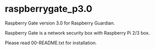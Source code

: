 # raspberrygate_p3.0
Raspberry Gate version 3.0 for Raspberry Guardian.

Raspberry Gate is a network security box with Raspberry Pi 2/3 box.

Please read 00-README.txt for installation.
